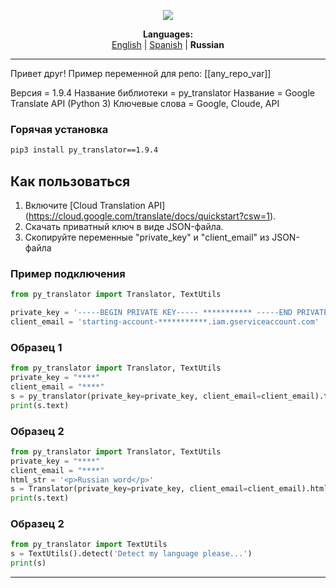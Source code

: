 <p align="center"><img src="https://github.com/markolofsen/py_translator//blob/master/.banners/banner_ru.png?raw=1" /></p>
<p align="center"><b>Languages:</b><br /><a href="https://github.com/markolofsen/py_translator/blob/master/README.md">English</a> | <a href="https://github.com/markolofsen/py_translator/blob/master/README_es.md">Spanish</a> | <b>Russian</b></p>

---

Привет друг!
Пример переменной для репо: [[any_repo_var]]

Версия = 1.9.4
Название библиотеки = py_translator
Название = Google Translate API (Python 3)
Ключевые слова = Google, Cloude, API

### Горячая установка

```sh
pip3 install py_translator==1.9.4
```


## Как пользоваться

1. Включите [Cloud Translation API] (https://cloud.google.com/translate/docs/quickstart?csw=1).
2. Скачать приватный ключ в виде JSON-файла.
3. Скопируйте переменные &quot;private_key&quot; и &quot;client_email&quot; из JSON-файла


### Пример подключения
```python
from py_translator import Translator, TextUtils

private_key = '-----BEGIN PRIVATE KEY----- *********** -----END PRIVATE KEY-----'
client_email = 'starting-account-***********.iam.gserviceaccount.com'
```

### Образец 1
```python
from py_translator import Translator, TextUtils
private_key = "****"
client_email = "****"
s = py_translator(private_key=private_key, client_email=client_email).translate(text="Hello new world!", target_language='cn')
print(s.text)
```

### Образец 2
```python
from py_translator import Translator, TextUtils
private_key = "****"
client_email = "****"
html_str = '<p>Russian word</p>'
s = Translator(private_key=private_key, client_email=client_email).html(text=html_str, target_language='ru')
print(s.text)
```

### Образец 2
```python
from py_translator import TextUtils
s = TextUtils().detect('Detect my language please...')
print(s)
```



---

